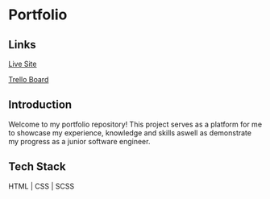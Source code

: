 # Portfolio

## Links

[Live Site](https://portfolio-mcelle888s-projects.vercel.app/)

[Trello Board](https://trello.com/b/2ao6oFVI/portfoliov2)


## Introduction
Welcome to my portfolio repository! This project serves as a platform for me to showcase my experience, knowledge and skills aswell as demonstrate my progress as a junior software engineer. 


## Tech Stack

HTML | CSS | SCSS

